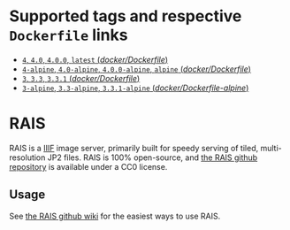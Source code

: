 # Supported tags and respective `Dockerfile` links

- [`4`, `4.0`, `4.0.0`, `latest` (*docker/Dockerfile*)](https://github.com/uoregon-libraries/rais-image-server/blob/v4.0.0/docker/Dockerfile)
- [`4-alpine`, `4.0-alpine`, `4.0.0-alpine`, `alpine` (*docker/Dockerfile*)](https://github.com/uoregon-libraries/rais-image-server/blob/v4.0.0/docker/Dockerfile-alpine)
- [`3`, `3.3`, `3.3.1` (*docker/Dockerfile*)](https://github.com/uoregon-libraries/rais-image-server/blob/v3.3.1/docker/Dockerfile)
- [`3-alpine`, `3.3-alpine`, `3.3.1-alpine` (*docker/Dockerfile-alpine*)](https://github.com/uoregon-libraries/rais-image-server/blob/v3.3.1/docker/Dockerfile-alpine)

# RAIS

RAIS is a [IIIF](http://iiif.io/) image server, primarily built for speedy serving of tiled, multi-resolution JP2 files.  RAIS is 100% open-source, and [the RAIS github repository](https://github.com/uoregon-libraries/rais-image-server) is available under a CC0 license.

## Usage

See [the RAIS github wiki](https://github.com/uoregon-libraries/rais-image-server/wiki/Docker-Demo) for the easiest ways to use RAIS.

